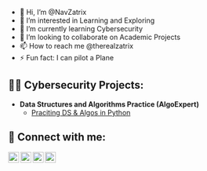 - 👋 Hi, I’m @NavZatrix
- 👀 I’m interested in Learning and Exploring
- 🌱 I’m currently learning Cybersecurity
- 💞️ I’m looking to collaborate on Academic Projects
- 📫 How to reach me @therealzatrix
- ⚡ Fun fact: I can pilot a Plane


<h2>👨‍💻 Cybersecurity Projects:</h2>

- <b>Data Structures and Algorithms Practice (AlgoExpert)</b>
  - [Praciting DS & Algos in Python](https://github.com/joshmadakor1/Algorithms-Practice)


<h2> 🤳 Connect with me:</h2>

[<img align="left" alt="JoshMadakor | YouTube" width="22px" src="https://cdn.jsdelivr.net/npm/simple-icons@v3/icons/youtube.svg" />][youtube]
[<img align="left" alt="JoshMadakor | Twitter" width="22px" src="https://cdn.jsdelivr.net/npm/simple-icons@v3/icons/twitter.svg" />][twitter]
[<img align="left" alt="JoshMadakor | LinkedIn" width="22px" src="https://cdn.jsdelivr.net/npm/simple-icons@v3/icons/linkedin.svg" />][linkedin]
[<img align="left" alt="JoshMadakor | Instagram" width="22px" src="https://cdn.jsdelivr.net/npm/simple-icons@v3/icons/instagram.svg" />][instagram]

[twitter]: https://twitter.com/NavZatrix
[youtube]: https://www.youtube.com/@ZatrixMusic
[instagram]: https://www.instagram.com/therealzatrix/
[linkedin]: https://www.linkedin.com/in/naveenzatrix/


<!---
NavZatrix/NavZatrix is a ✨ special ✨ repository because its `README.md` (this file) appears on your GitHub profile.
You can click the Preview link to take a look at your changes.
--->
